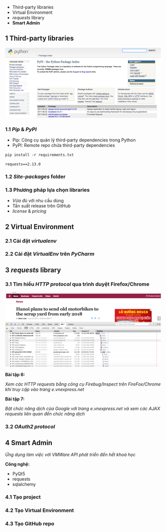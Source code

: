* Third-party libraries
* Virtual Environment
* *requests* library
* **Smart Admin**

## 1 Third-party libraries

![](https://raw.githubusercontent.com/mto/python-course/master/Session4/material/pypi_index.png)

### 1.1 *Pip* & *PyPI*

* Pip: Công cụ quản lý third-party dependencies trong Python
* PyPI: Remote repo chứa third-party dependencies

```shell
pip install -r requirements.txt
```

```shell
requests==2.13.0
```

### 1.2 *Site-packages* folder

### 1.3 Phương pháp lựa chọn libraries

* *Vừa đủ* với nhu cầu dùng
* Tần suất release trên GitHub
* *license* & *pricing*

## 2 Virtual Environment

### 2.1 Cài đặt *virtualenv*

### 2.2 Cài đặt *VirtualEnv* trên *PyCharm*

## 3 *requests* library

### 3.1 Tìm hiểu *HTTP protocol* qua trình duyệt Firefox/Chrome

![](https://raw.githubusercontent.com/mto/python-course/master/Session4/material/vnexpress_firebug.png)

__**Bài tập 6:**__

*Xem các HTTP requests bằng công cụ Firebug/Inspect trên FireFox/Chrome khi truy cập vào trang *e.vnexpress.net**

__**Bài tập 7:**__

*Bật chức năng dịch của Google với trang *e.vnexpress.net* và xem các AJAX requests liên quan đến chức năng dịch*

### 3.2 *OAuth2 protocol*


## 4 **Smart Admin**

*Ứng dụng làm việc với VMWare API phát triển đến hết khoá học*

__**Công nghệ:**__

* PyQt5
* requests
* sqlalchemy

### 4.1 Tạo project

### 4.2 Tạo Virtual Environment

### 4.3 Tạo GitHub repo
